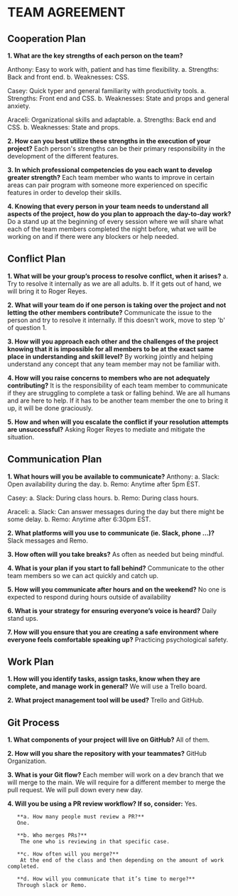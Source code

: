 # TEAM AGREEMENT

## Cooperation Plan

**1. What are the key strengths of each person on the team?**

Anthony: Easy to work with, patient and has time flexibility.
    a. Strengths: Back and front end.
    b. Weaknesses: CSS.

Casey: Quick typer and general familiarity with productivity tools.
    a. Strengths: Front end and CSS.
    b. Weaknesses: State and props and general anxiety.

Araceli: Organizational skills and adaptable.
    a. Strengths: Back end and CSS.
    b. Weaknesses: State and props.

**2. How can you best utilize these strengths in the execution of your project?**
Each person's strengths can be their primary responsibility in the development of the different features.

**3. In which professional competencies do you each want to develop greater strength?**
Each team member who wants to improve in certain areas can pair program with someone more experienced on specific features in order to develop their skills.

**4. Knowing that every person in your team needs to understand all aspects of the project, how do you plan to approach the day-to-day work?**
Do a stand up at the beginning of every session where we will share what each of the team members completed the night before, what we will be working on and if there were any blockers or help needed.

## Conflict Plan

**1. What will be your group’s process to resolve conflict, when it arises?**
    a. Try to resolve it internally as we are all adults.
    b. If it gets out of hand, we will bring it to Roger Reyes.

**2. What will your team do if one person is taking over the project and not letting the other members contribute?**
Communicate the issue to the person and try to resolve it internally. If this doesn't work, move to step 'b' of question 1.

**3. How will you approach each other and the challenges of the project knowing that it is impossible for all members to be at the exact same place in understanding and skill level?**
By working jointly and helping understand any concept that any team member may not be familiar with.

**4. How will you raise concerns to members who are not adequately contributing?**
It is the responsibility of each team member to communicate if they are struggling to complete a task or falling behind. We are all humans and are here to help. If it has to be another team member the one to bring it up, it will be done graciously.

**5. How and when will you escalate the conflict if your resolution attempts are unsuccessful?**
Asking Roger Reyes to mediate and mitigate the situation.

## Communication Plan

**1. What hours will you be available to communicate?**
Anthony:
    a. Slack: Open availability during the day.
    b. Remo: Anytime after 5pm EST.

Casey:
    a. Slack: During class hours.
    b. Remo: During class hours.

Araceli:
    a. Slack: Can answer messages during the day but there might be some delay.
    b. Remo: Anytime after 6:30pm EST.

**2. What platforms will you use to communicate (ie. Slack, phone …)?**
Slack messages and Remo.

**3. How often will you take breaks?**
As often as needed but being mindful.

**4. What is your plan if you start to fall behind?**
Communicate to the other team members so we can act quickly and catch up.

**5. How will you communicate after hours and on the weekend?**
No one is expected to respond during hours outside of availability

**6. What is your strategy for ensuring everyone’s voice is heard?**
Daily stand ups.

**7. How will you ensure that you are creating a safe environment where everyone feels comfortable speaking up?**
Practicing psychological safety.

## Work Plan

**1. How will you identify tasks, assign tasks, know when they are complete, and manage work in general?**
We will use a Trello board.

**2. What project management tool will be used?**
Trello and GitHub.

## Git Process

**1. What components of your project will live on GitHub?**
All of them.

**2. How will you share the repository with your teammates?**
GitHub Organization.

**3. What is your Git flow?**
Each member will work on a dev branch that we will merge to the main. We will require for a different member to merge the pull request. We will pull down every new day.

**4. Will you be using a PR review workflow? If so, consider:**
Yes.

       **a. How many people must review a PR?**
       One.

       **b. Who merges PRs?**
        The one who is reviewing in that specific case.

       **c. How often will you merge?**
        At the end of the class and then depending on the amount of work completed.

       **d. How will you communicate that it’s time to merge?**
       Through slack or Remo.
